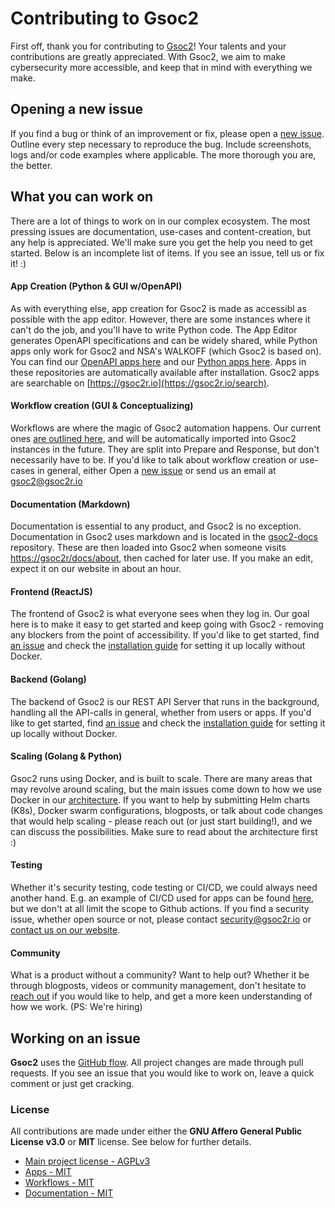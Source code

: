 # Contributing to Gsoc2

First off, thank you for contributing to [Gsoc2](https://gsoc2r.io/)! Your talents and your contributions are greatly appreciated. With Gsoc2, we aim to make cybersecurity more accessible, and keep that in mind with everything we make. 

## Opening a new issue

If you find a bug or think of an improvement or fix, please open a [new issue](https://github.com/gsoc2/Gsoc2/issues/new). Outline every step necessary to reproduce the bug. Include screenshots, logs and/or code examples where applicable. The more thorough you are, the better.

## What you can work on
There are a lot of things to work on in our complex ecosystem. The most pressing issues are documentation, use-cases and content-creation, but any help is appreciated. We'll make sure you get the help you need to get started. Below is an incomplete list of items. If you see an issue, tell us or fix it! :)

#### App Creation (Python & GUI w/OpenAPI)
As with everything else, app creation for Gsoc2 is made as accessibl as possible with the app editor. However, there are some instances where it can't do the job, and you'll have to write Python code. The App Editor generates OpenAPI specifications and can be widely shared, while Python apps only work for Gsoc2 and NSA's WALKOFF (which Gsoc2 is based on). You can find our [OpenAPI apps here](https://github.com/gsoc2/security-openapis) and our [Python apps here](https://github.com/gsoc2/gsoc2-apps). Apps in these repositories are automatically available after installation. Gsoc2 apps are searchable on [https://gsoc2r.io](https://gsoc2r.io/search).

#### Workflow creation (GUI & Conceptualizing) 
Workflows are where the magic of Gsoc2 automation happens. Our current ones [are outlined here](https://github.com/gsoc2/security-openapis), and will be automatically imported into Gsoc2 instances in the future. They are split into Prepare and Response, but don't necessarily have to be. If you'd like to talk about workflow creation or use-cases in general, either Open a [new issue](https://github.com/gsoc2/gsoc2-workflows/issues/new) or send us an email at [gsoc2@gsoc2r.io](mailto:gsoc2@gsoc2r.io) 

#### Documentation (Markdown)
Documentation is essential to any product, and Gsoc2 is no exception. Documentation in Gsoc2 uses markdown and is located in the [gsoc2-docs](https://github.com/gsoc2/gsoc2-docs/tree/master/docs) repository. These are then loaded into Gsoc2 when someone visits [https://gsoc2r/docs/about](https://gsoc2r/docs/about), then cached for later use. If you make an edit, expect it on our website in about an hour. 

#### Frontend (ReactJS)
The frontend of Gsoc2 is what everyone sees when they log in. Our goal here is to make it easy to get started and keep going with Gsoc2 - removing any blockers from the point of accessibility. If you'd like to get started, find [an issue](https://github.com/gsoc2/Gsoc2/issues) and check the [installation guide](https://github.com/gsoc2/Gsoc2/blob/master/install-guide.md#local-development-installation) for setting it up locally without Docker. 

#### Backend (Golang)
The backend of Gsoc2 is our REST API Server that runs in the background, handling all the API-calls in general, whether from users or apps. If you'd like to get started, find [an issue](https://github.com/gsoc2/Gsoc2/issues) and check the [installation guide](https://github.com/gsoc2/Gsoc2/blob/master/install-guide.md#local-development-installation) for setting it up locally without Docker. 

#### Scaling (Golang & Python)
Gsoc2 runs using Docker, and is built to scale. There are many areas that may revolve around scaling, but the main issues come down to how we use Docker in our [architecture](https://gsoc2r.io/docs/architecture). If you want to help by submitting Helm charts (K8s), Docker swarm configurations, blogposts, or talk about code changes that would help scaling - please reach out (or just start building!), and we can discuss the possibilities. Make sure to read about the architecture first :)

#### Testing 
Whether it's security testing, code testing or CI/CD, we could always need another hand. E.g. an example of CI/CD used for apps can be found [here](https://github.com/Gsoc2/Gsoc2-apps/blob/master/.github/workflows/ci.yaml), but we don't at all limit the scope to Github actions. If you find a security issue, whether open source or not, please contact [security@gsoc2r.io](mailto:security@gsoc2r.io) or [contact us on our website](https://gsoc2r.io/contact).

#### Community 
What is a product without a community? Want to help out? Whether it be through blogposts, videos or community management, don't hesitate to [reach out](https://gsoc2r.io/contact) if you would like to help, and get a more keen understanding of how we work. (PS: We're hiring)

## Working on an issue

**Gsoc2** uses the [GitHub flow](https://guides.github.com/introduction/flow/index.html). All project changes are made through pull requests.
If you see an issue that you would like to work on, leave a quick comment or just get cracking. 

### License

All contributions are made under either the **GNU Affero General Public License v3.0** or **MIT** license. See below for further details.

* [Main project license - AGPLv3](https://github.com/gsoc2/Gsoc2/blob/master/LICENSE)
* [Apps - MIT](https://github.com/gsoc2/Gsoc2-apps/blob/master/LICENSE)
* [Workflows - MIT](https://github.com/gsoc2/Gsoc2-workflows/blob/master/LICENSE)
* [Documentation - MIT](https://github.com/gsoc2/Gsoc2-docs/blob/master/LICENSE)
